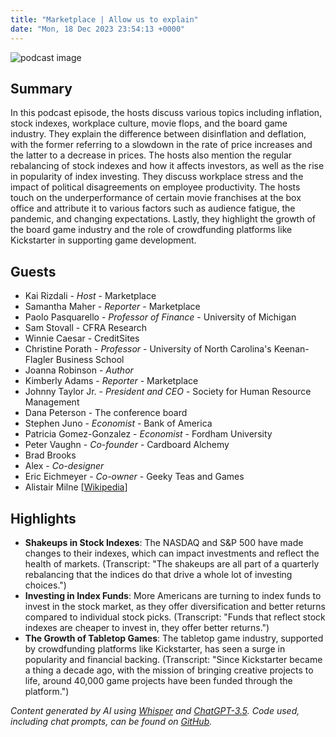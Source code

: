 ```yaml
---
title: "Marketplace | Allow us to explain"
date: "Mon, 18 Dec 2023 23:54:13 +0000"
---
```


![podcast image](https://www.marketplace.org/wp-content/uploads/2019/05/MP_show-1.png)

## Summary

In this podcast episode, the hosts discuss various topics including inflation, stock indexes, workplace culture, movie flops, and the board game industry. They explain the difference between disinflation and deflation, with the former referring to a slowdown in the rate of price increases and the latter to a decrease in prices. The hosts also mention the regular rebalancing of stock indexes and how it affects investors, as well as the rise in popularity of index investing. They discuss workplace stress and the impact of political disagreements on employee productivity. The hosts touch on the underperformance of certain movie franchises at the box office and attribute it to various factors such as audience fatigue, the pandemic, and changing expectations. Lastly, they highlight the growth of the board game industry and the role of crowdfunding platforms like Kickstarter in supporting game development.

## Guests

- Kai Rizdali - _Host_ - Marketplace
- Samantha Maher - _Reporter_ - Marketplace
- Paolo Pasquarello - _Professor of Finance_ - University of Michigan
- Sam Stovall - CFRA Research
- Winnie Caesar - CreditSites
- Christine Porath - _Professor_ - University of North Carolina's Keenan-Flagler Business School
- Joanna Robinson - _Author_
- Kimberly Adams - _Reporter_ - Marketplace
- Johnny Taylor Jr. - _President and CEO_ - Society for Human Resource Management
- Dana Peterson - The conference board
- Stephen Juno - _Economist_ - Bank of America
- Patricia Gomez-Gonzalez - _Economist_ - Fordham University
- Peter Vaughn - _Co-founder_ - Cardboard Alchemy
- Brad Brooks
- Alex - _Co-designer_
- Eric Eichmeyer - _Co-owner_ - Geeky Teas and Games
- Alistair Milne [[Wikipedia](https://en.wikipedia.org/wiki/Alistair_Milne)]

## Highlights

- **Shakeups in Stock Indexes**: The NASDAQ and S&P 500 have made changes to their indexes, which can impact investments and reflect the health of markets. (Transcript: "The shakeups are all part of a quarterly rebalancing that the indices do that drive a whole lot of investing choices.")
- **Investing in Index Funds**: More Americans are turning to index funds to invest in the stock market, as they offer diversification and better returns compared to individual stock picks. (Transcript: "Funds that reflect stock indexes are cheaper to invest in, they offer better returns.")
- **The Growth of Tabletop Games**: The tabletop game industry, supported by crowdfunding platforms like Kickstarter, has seen a surge in popularity and financial backing. (Transcript: "Since Kickstarter became a thing a decade ago, with the mission of bringing creative projects to life, around 40,000 game projects have been funded through the platform.")

_Content generated by AI using [Whisper](https://openai.com/research/whisper) and [ChatGPT-3.5](https://openai.com/blog/chatgpt). Code used, including chat prompts, can be found on [GitHub](https://github.com/dustinbrownman/podcast-parser/blob/main/app/functions.py)._
